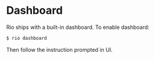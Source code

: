 # Dashboard 

Rio ships with a built-in dashboard. To enable dashboard:

```bash
$ rio dashboard
```

Then follow the instruction prompted in UI.